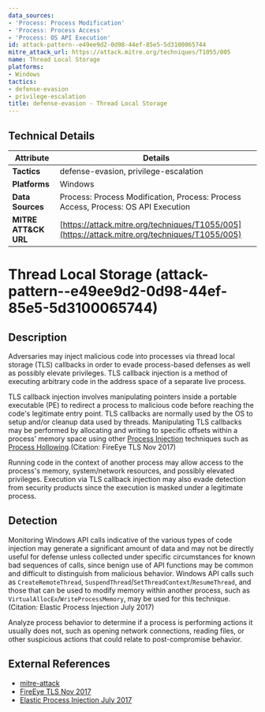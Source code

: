 ```yaml
---
data_sources:
- 'Process: Process Modification'
- 'Process: Process Access'
- 'Process: OS API Execution'
id: attack-pattern--e49ee9d2-0d98-44ef-85e5-5d3100065744
mitre_attack_url: https://attack.mitre.org/techniques/T1055/005
name: Thread Local Storage
platforms:
- Windows
tactics:
- defense-evasion
- privilege-escalation
title: defense-evasion - Thread Local Storage
---
```


## Technical Details

| Attribute | Details |
|-----------|----------|
| **Tactics** | defense-evasion, privilege-escalation |
| **Platforms** | Windows |
| **Data Sources** | Process: Process Modification, Process: Process Access, Process: OS API Execution |
| **MITRE ATT&CK URL** | [https://attack.mitre.org/techniques/T1055/005](https://attack.mitre.org/techniques/T1055/005) |

# Thread Local Storage (attack-pattern--e49ee9d2-0d98-44ef-85e5-5d3100065744)

## Description
Adversaries may inject malicious code into processes via thread local storage (TLS) callbacks in order to evade process-based defenses as well as possibly elevate privileges. TLS callback injection is a method of executing arbitrary code in the address space of a separate live process. 

TLS callback injection involves manipulating pointers inside a portable executable (PE) to redirect a process to malicious code before reaching the code's legitimate entry point. TLS callbacks are normally used by the OS to setup and/or cleanup data used by threads. Manipulating TLS callbacks may be performed by allocating and writing to specific offsets within a process’ memory space using other [Process Injection](https://attack.mitre.org/techniques/T1055) techniques such as [Process Hollowing](https://attack.mitre.org/techniques/T1055/012).(Citation: FireEye TLS Nov 2017)

Running code in the context of another process may allow access to the process's memory, system/network resources, and possibly elevated privileges. Execution via TLS callback injection may also evade detection from security products since the execution is masked under a legitimate process. 

## Detection
Monitoring Windows API calls indicative of the various types of code injection may generate a significant amount of data and may not be directly useful for defense unless collected under specific circumstances for known bad sequences of calls, since benign use of API functions may be common and difficult to distinguish from malicious behavior. Windows API calls such as <code>CreateRemoteThread</code>, <code>SuspendThread</code>/<code>SetThreadContext</code>/<code>ResumeThread</code>, and those that can be used to modify memory within another process, such as <code>VirtualAllocEx</code>/<code>WriteProcessMemory</code>, may be used for this technique.(Citation: Elastic Process Injection July 2017)

Analyze process behavior to determine if a process is performing actions it usually does not, such as opening network connections, reading files, or other suspicious actions that could relate to post-compromise behavior. 

## External References
- [mitre-attack](https://attack.mitre.org/techniques/T1055/005)
- [FireEye TLS Nov 2017](https://www.fireeye.com/blog/threat-research/2017/11/ursnif-variant-malicious-tls-callback-technique.html)
- [Elastic Process Injection July 2017](https://www.endgame.com/blog/technical-blog/ten-process-injection-techniques-technical-survey-common-and-trending-process)
